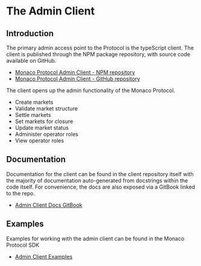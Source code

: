 # The Admin Client

## Introduction

The primary admin access point to the Protocol is the typeScript client. The client is published through the NPM package repository, with source code available on GitHub.

* [Monaco Protocol Admin Client - NPM repository](https://www.npmjs.com/package/@monaco-protocol/admin-client)
* [Monaco Protocol Admin Client - GitHub repository](https://github.com/MonacoProtocol/protocol/tree/main/npm-admin-client)

The client opens up the admin functionality of the Monaco Protocol. 

* Create markets
* Validate market structure
* Settle markets
* Set markets for closure
* Update market status
* Administer operator roles
* View operator roles

## Documentation

Documentation for the client can be found in the client repository itself with the majority of documentation auto-generated from docstrings within the code itself. For convenience, the docs are also exposed via a GitBook linked to the repo.

* [Admin Client Docs GitBook](https://monacoprotocol.gitbook.io/the-monaco-protocol-admin-client/)

## Examples

Examples for working with the admin client can be found in the Monaco Protocol SDK

* [Admin Client Examples](https://github.com/MonacoProtocol/sdk/tree/main/examples/cli-admin)
